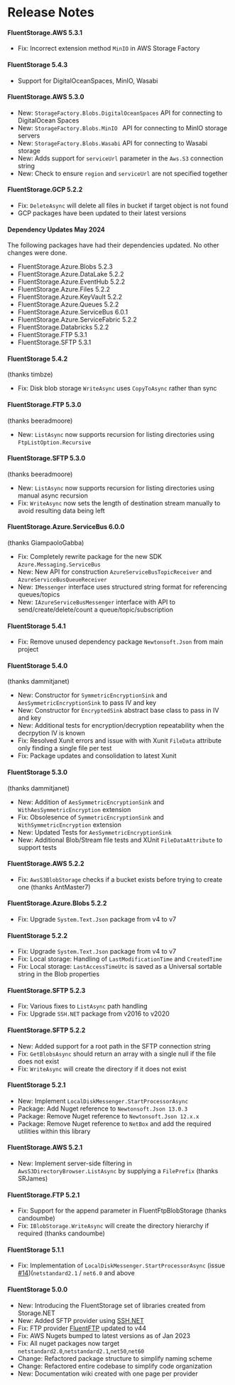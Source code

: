 # Release Notes

#### FluentStorage.AWS 5.3.1
 - Fix: Incorrect extension method `MinIO` in AWS Storage Factory

#### FluentStorage 5.4.3
 - Support for DigitalOceanSpaces, MinIO, Wasabi

#### FluentStorage.AWS 5.3.0
 - New: `StorageFactory.Blobs.DigitalOceanSpaces` API for connecting to DigitalOcean Spaces
 - New: `StorageFactory.Blobs.MinIO ` API for connecting to MinIO storage servers
 - New: `StorageFactory.Blobs.Wasabi` API for connecting to Wasabi storage
 - New: Adds support for `serviceUrl` parameter in the `Aws.S3` connection string
 - New: Check to ensure `region` and `serviceUrl` are not specified together

#### FluentStorage.GCP 5.2.2

- Fix: `DeleteAsync` will delete all files in bucket if target object is not found
- GCP packages have been updated to their latest versions

#### Dependency Updates May 2024

The following packages have had their dependencies updated. No other changes were done.

- FluentStorage.Azure.Blobs 5.2.3
- FluentStorage.Azure.DataLake 5.2.2
- FluentStorage.Azure.EventHub 5.2.2
- FluentStorage.Azure.Files 5.2.2
- FluentStorage.Azure.KeyVault 5.2.2
- FluentStorage.Azure.Queues 5.2.2
- FluentStorage.Azure.ServiceBus 6.0.1
- FluentStorage.Azure.ServiceFabric 5.2.2
- FluentStorage.Databricks 5.2.2
- FluentStorage.FTP 5.3.1
- FluentStorage.SFTP 5.3.1

#### FluentStorage 5.4.2
(thanks timbze)
 - Fix: Disk blob storage `WriteAsync` uses `CopyToAsync` rather than sync

#### FluentStorage.FTP 5.3.0
(thanks beeradmoore)
 - New: `ListAsync` now supports recursion for listing directories using  `FtpListOption.Recursive`

#### FluentStorage.SFTP 5.3.0
(thanks beeradmoore)
 - New: `ListAsync` now supports recursion for listing directories using manual async recursion
 - Fix: `WriteAsync` now sets the length of destination stream manually to avoid resulting data being left

#### FluentStorage.Azure.ServiceBus 6.0.0
(thanks GiampaoloGabba)
 - Fix: Completely rewrite package for the new SDK `Azure.Messaging.ServiceBus`
 - New: New API for construction `AzureServiceBusTopicReceiver` and `AzureServiceBusQueueReceiver`
 - New: `IMessenger` interface uses structured string format for referencing queues/topics
 - New: `IAzureServiceBusMessenger` interface with API to send/create/delete/count a queue/topic/subscription

#### FluentStorage 5.4.1
 - Fix: Remove unused dependency package `Newtonsoft.Json` from main project

#### FluentStorage 5.4.0
(thanks dammitjanet)
 - New: Constructor for `SymmetricEncryptionSink` and `AesSymmetricEncryptionSink` to pass IV and key 
 - New: Constructor for `EncryptedSink` abstract base class to pass in IV and key
 - New: Additional tests for encryption/decryption repeatability when the decrpytion IV is known
 - Fix: Resolved Xunit errors and issue with with Xunit `FileData` attribute only finding a single file per test
 - Fix: Package updates and consolidation to latest Xunit

#### FluentStorage 5.3.0
(thanks dammitjanet)
 - New: Addition of `AesSymmetricEncryptionSink` and `WithAesSymmetricEncryption` extension
 - Fix: Obsolesence of `SymmetricEncryptionSink` and `WithSymmetricEncryption` extension
 - New: Updated Tests for `AesSymmetricEncryptionSink`
 - New: Additional Blob/Stream file tests and XUnit `FileDataAttribute` to support tests

#### FluentStorage.AWS 5.2.2
 - Fix: `AwsS3BlobStorage` checks if a bucket exists before trying to create one (thanks AntMaster7)

#### FluentStorage.Azure.Blobs 5.2.2
 - Fix: Upgrade `System.Text.Json` package from v4 to v7

#### FluentStorage 5.2.2
 - Fix: Upgrade `System.Text.Json` package from v4 to v7
 - Fix: Local storage: Handling of `LastModificationTime` and `CreatedTime`
 - Fix: Local storage: `LastAccessTimeUtc` is saved as a Universal sortable string in the Blob properties

#### FluentStorage.SFTP 5.2.3
 - Fix: Various fixes to `ListAsync` path handling
 - Fix: Upgrade `SSH.NET` package from v2016 to v2020

#### FluentStorage.SFTP 5.2.2
 - New: Added support for a root path in the SFTP connection string
 - Fix: `GetBlobsAsync` should return an array with a single null if the file does not exist
 - Fix: `WriteAsync` will create the directory if it does not exist

#### FluentStorage 5.2.1
 - New: Implement `LocalDiskMessenger.StartProcessorAsync`
 - Package: Add Nuget reference to `Newtonsoft.Json 13.0.3`
 - Package: Remove Nuget reference to `Newtonsoft.Json 12.x.x`
 - Package: Remove Nuget reference to `NetBox` and add the required utilities within this library

#### FluentStorage.AWS 5.2.1
 - New: Implement server-side filtering in `AwsS3DirectoryBrowser.ListAsync` by supplying a `FilePrefix` (thanks SRJames)

#### FluentStorage.FTP 5.2.1
 - Fix: Support for the append parameter in FluentFtpBlobStorage (thanks candoumbe)
 - Fix: `IBlobStorage.WriteAsync` will create the directory hierarchy if required (thanks candoumbe)

#### FluentStorage 5.1.1
 - Fix: Implementation of `LocalDiskMessenger.StartProcessorAsync` (issue [#14](https://github.com/robinrodricks/FluentStorage/issues/14))(`netstandard2.1` / `net6.0` and above

#### FluentStorage 5.0.0
 - New: Introducing the FluentStorage set of libraries created from Storage.NET
 - New: Added SFTP provider using [SSH.NET](https://github.com/sshnet/SSH.NET)
 - Fix: FTP provider [FluentFTP](https://github.com/robinrodricks/FluentFTP) updated to v44
 - Fix: AWS Nugets bumped to latest versions as of Jan 2023
 - Fix: All nuget packages now target `netstandard2.0`,`netstandard2.1`,`net50`,`net60`
 - Change: Refactored package structure to simplify naming scheme
 - Change: Refactored entire codebase to simplify code organization
 - New: Documentation wiki created with one page per provider